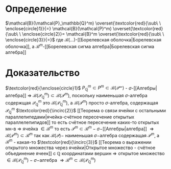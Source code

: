 # Определение
$\mathcal{B}(\mathcal{P}_\mathbb{Q}^m) \overset{\textcolor{red}{\sub\ \ \enclose{circle}1}}{=} \mathcal{B}(\mathcal{P}^m) \overset{\textcolor{red}{\sub\ \ \enclose{circle}2}}= \mathcal{B}^m \overset{\textcolor{red}{\sub\ \ \enclose{circle}3}}{=}$ 
где $\mathcal{B}(\dots)$-[[Борелевская оболочка|Борелевская оболочка]], а $\mathcal{B}^m$-[[Борелевская сигма алгебра|Борелевская сигма алгебра]] 
# Доказательство
$\textcolor{red}{\enclose{circle}1}$ $P_{\mathbb{Q}}^m \subset P^m \subset \mathcal{B}(\mathcal{P^m})$ - $\sigma$-[[Алгебры|алгебра]] $\Rightarrow$ $\mathcal{B}(\mathcal{P}_\mathbb{Q}^m) \subset \mathcal{B}(\mathcal{P}^m)$, поскольку наименьшая $\sigma$-алгебра содержщая $\mathcal{P}_\mathbb{Q}^m$ это $\mathcal{B}(\mathcal{P}^m_\mathbb{Q})$, а $\mathcal{B}(\mathcal{P}^m)$ просто $\sigma$-алгебра, содержащая $\mathcal{P}_\mathbb{Q}^m$ 
$\textcolor{red}{\incirc{2}}$ [[Теорема о связи ячейки с остальными параллепипедами|ячейка-счётное пересечение открытых параллелепипидов]] то есть счётное пересечение каких-то открытых мн-в $\Rightarrow$ ячейка $\in \mathcal{B}^m$ то есть $\mathcal{P}^m \subset \mathcal{B}^m -\sigma-$[[Алгебры|алгебра]] $\Rightarrow \mathcal{B}(\mathcal{P}^m)\subset\mathcal{B}^m$ так как $\mathcal{B}(\mathcal{P})-$ наименьшая $\sigma-$алгебра содержащая $\mathcal{P}^m$, а $\mathcal{B}^m$ - какая-то
$\textcolor{red}{\incirc{3}}$ [[Теорема о выражении открытого множества через ячейки|Открытое множество - счётное объединение ячеек]] с $\mathbb{Q}$ координатами вершин $\Rightarrow$ открытое множество $\in \mathcal{B}(\mathcal{P}_\mathbb{Q}^m)-\sigma-$алгебра $\Rightarrow \mathcal{B}^m\subset\mathcal{B}(\mathcal{P}_\mathbb{Q}^m)$


